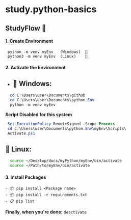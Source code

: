 # study.python-basics

## StudyFlow 📒

#### 1. Create Environment

```
 python -m venv myEnv   (Windows)  🐍
 python3 -m venv myEnv  (Linux)    🐧
```

#### 2. Activate the Environment

- ## 📂 Windows:

```powershell
  cd C:\Users\user\Documents\github
  cd C:\Users\user\Documents\python.Env
  python -m venv myEnv
```

  **Script Disabled for this system**

```powershell
 Set-ExecutionPolicy RemoteSigned –Scope Process
 cd C:\Users\user\Documents\python.Env\myEnv\Scripts\
 Activate.ps1
```

## 🐧 Linux:

```bash
  source ~/Desktop/docs/myPython/myEnv/bin/activate
  source ~/Path/to/myEnv/bin/activate
```

#### 3. Install Packages

```
- 📦 pip install <Package name>
- 📦 pip install -r requirements.txt
- 📋 pip list
```

**Finally, when you're done:** `deactivate`
